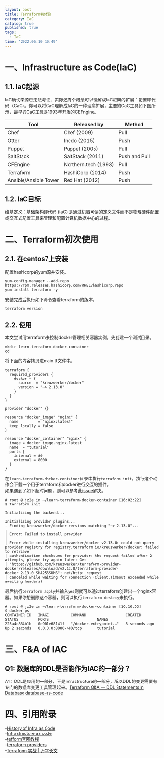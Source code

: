 ```yaml
---
layout: post
title: Terraform初体验
category: IaC
catalog: true
published: true
tags:
  - IaC
time: '2022.06.10 10:49'
---
```


# 一、Infrastructure as Code(IaC)
## 1.1. IaC起源
IaC确切来源已无法考证，实际还有个概念可以理解成IaC框架的扩展：配置即代码（CaC）。你可以将CaC理解成IaC的一种理念扩展，主要的CaC工具如下图所示，最早的CaC工具是1993年开发的CEFngine。

| Tool                  | Released by          | Method        |
| --------------------- | -------------------- | ------------- |
| Chef                  | Chef (2009)          | Pull          |
| Otter                 | Inedo (2015)         | Push          |
| Puppet                | Puppet (2005)        | Pull          |
| SaltStack             | SaltStack (2011)     | Push and Pull |
| CFEngine              | Northern.tech (1993) | Pull          |
| Terraform             | HashiCorp (2014)     | Push          |
| Ansible/Ansible Tower | Red Hat (2012)       | Push          |

## 1.2. IaC目标
维基定义：基础架构即代码 (IaC) 是通过机器可读的定义文件而不是物理硬件配置或交互式配置工具来管理和配置计算机数据中心的过程。

# 二、Terraform初次使用
## 2.1. 在centos7上安装
配置hashicorp的yum源并安装。
```shell
yum-config-manager --add-repo https://rpm.releases.hashicorp.com/RHEL/hashicorp.repo
yum install terraform -y
```
安装完成后执行如下命令查看terraform的版本。
```shell
terraform version
```
 
## 2.2. 使用
本文尝试用terraform来控制docker管理相关容器实例，先创建一个测试目录。
```
mkdir learn-terraform-docker-container
cd        
```
将下面的内容拷贝进main.tf文件中。
```
terraform {
  required_providers {
    docker = {
      source  = "kreuzwerker/docker"
      version = "~> 2.13.0"
    }
  }
}

provider "docker" {}

resource "docker_image" "nginx" {
  name         = "nginx:latest"
  keep_locally = false
}

resource "docker_container" "nginx" {
  image = docker_image.nginx.latest
  name  = "tutorial"
  ports {
    internal = 80
    external = 8000
  }
}
```
在`learn-terraform-docker-container`目录中执行`terraform init`，执行这个动作会下载一个用于terraform和docker进行交互的插件。  
如果遇到了如下超时问题，则可以参考此[issue](https://github.com/hashicorp/terraform/issues/27742)解决。
```
# root @ jz2e in ~/learn-terraform-docker-container [16:02:22]
$ terraform init

Initializing the backend...

Initializing provider plugins...
- Finding kreuzwerker/docker versions matching "~> 2.13.0"...
╷
│ Error: Failed to install provider
│
│ Error while installing kreuzwerker/docker v2.13.0: could not query provider registry for registry.terraform.io/kreuzwerker/docker: failed to retrieve
│ authentication checksums for provider: the request failed after 2 attempts, please try again later: Get
│ "https://github.com/kreuzwerker/terraform-provider-docker/releases/download/v2.13.0/terraform-provider-docker_2.13.0_SHA256SUMS": net/http: request
│ canceled while waiting for connection (Client.Timeout exceeded while awaiting headers)
``` 
最后执行`terraform apply`并输入`yes`则就可以通过terraform创建出一个nginx容器。如果你想删除这个容器，则可以执行`terraform destroy`来执行。
```
# root @ jz2e in ~/learn-terraform-docker-container [16:16:53]
$ docker ps
CONTAINER ID   IMAGE          COMMAND                  CREATED         STATUS         PORTS                      NAMES
225a4c834b1b   0e901e68141f   "/docker-entrypoint.…"   3 seconds ago   Up 2 seconds   0.0.0.0:8000->80/tcp       tutorial
```

# 三、F&A of IAC
## Q1: 数据库的DDL是否能作为IAC的一部分？
A1：DDL是应用的一部分，不是infrastructure的一部分，所以DDL的变更需要有专门的数据库变更工具管理起来。[Terraform Q&A — DDL Statements in Database](https://medium.com/@anton.babenko/terraform-q-a-ddl-statements-in-database-ef21250a26c) [database-as-code](https://www.bytebase.com/blog/database-as-code)

# 四、引用附录
-[History of Infra as Code](https://www.infoq.com/presentations/history-infra-as-code/)  
-[Infrastructure as code](https://en.wikipedia.org/wiki/Infrastructure_as_code)  
-[tefform官网教程](https://learn.hashicorp.com/tutorials/terraform/infrastructure-as-code)  
-[terraform providers](https://registry.terraform.io/browse/providers)  
-[Terraform 实战 | 万字长文](https://posts.careerengine.us/p/6254c3bc8407c2569699ad83)
